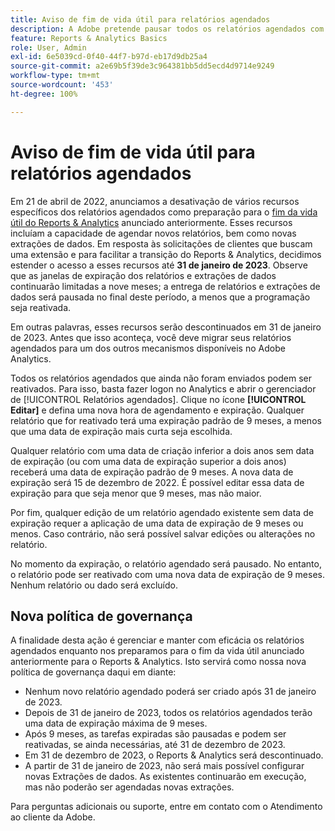 ```yaml
---
title: Aviso de fim de vida útil para relatórios agendados
description: A Adobe pretende pausar todos os relatórios agendados com data de criação superior a dois anos.
feature: Reports & Analytics Basics
role: User, Admin
exl-id: 6e5039cd-0f40-44f7-b97d-eb17d9db25a4
source-git-commit: a2e69b5f39de3c964381bb5dd5ecd4d9714e9249
workflow-type: tm+mt
source-wordcount: '453'
ht-degree: 100%

---
```


# Aviso de fim de vida útil para relatórios agendados

Em 21 de abril de 2022, anunciamos a desativação de vários recursos específicos dos relatórios agendados como preparação para o [fim da vida útil do Reports &amp; Analytics](https://www.adobe.com/go/analytics_rnaeol_br) anunciado anteriormente. Esses recursos incluíam a capacidade de agendar novos relatórios, bem como novas extrações de dados. Em resposta às solicitações de clientes que buscam uma extensão e para facilitar a transição do Reports &amp; Analytics, decidimos estender o acesso a esses recursos até **31 de janeiro de 2023**. Observe que as janelas de expiração dos relatórios e extrações de dados continuarão limitadas a nove meses; a entrega de relatórios e extrações de dados será pausada no final deste período, a menos que a programação seja reativada.

Em outras palavras, esses recursos serão descontinuados em 31 de janeiro de 2023. Antes que isso aconteça, você deve migrar seus relatórios agendados para um dos outros mecanismos disponíveis no Adobe Analytics.

Todos os relatórios agendados que ainda não foram enviados podem ser reativados. Para isso, basta fazer logon no Analytics e abrir o gerenciador de [!UICONTROL Relatórios agendados]. Clique no ícone **[!UICONTROL Editar]** e defina uma nova hora de agendamento e expiração. Qualquer relatório que for reativado terá uma expiração padrão de 9 meses, a menos que uma data de expiração mais curta seja escolhida.

Qualquer relatório com uma data de criação inferior a dois anos sem data de expiração (ou com uma data de expiração superior a dois anos) receberá uma data de expiração padrão de 9 meses. A nova data de expiração será 15 de dezembro de 2022. É possível editar essa data de expiração para que seja menor que 9 meses, mas não maior.

Por fim, qualquer edição de um relatório agendado existente sem data de expiração requer a aplicação de uma data de expiração de 9 meses ou menos. Caso contrário, não será possível salvar edições ou alterações no relatório.

No momento da expiração, o relatório agendado será pausado. No entanto, o relatório pode ser reativado com uma nova data de expiração de 9 meses. Nenhum relatório ou dado será excluído.

## Nova política de governança

A finalidade desta ação é gerenciar e manter com eficácia os relatórios agendados enquanto nos preparamos para o fim da vida útil anunciado anteriormente para o Reports &amp; Analytics. Isto servirá como nossa nova política de governança daqui em diante:

* Nenhum novo relatório agendado poderá ser criado após 31 de janeiro de 2023.
* Depois de 31 de janeiro de 2023, todos os relatórios agendados terão uma data de expiração máxima de 9 meses.
* Após 9 meses, as tarefas expiradas são pausadas e podem ser reativadas, se ainda necessárias, até 31 de dezembro de 2023.
* Em 31 de dezembro de 2023, o Reports &amp; Analytics será descontinuado.
* A partir de 31 de janeiro de 2023, não será mais possível configurar novas Extrações de dados. As existentes continuarão em execução, mas não poderão ser agendadas novas extrações.

Para perguntas adicionais ou suporte, entre em contato com o Atendimento ao cliente da Adobe.
